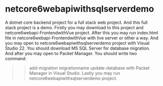 # netcore6webapiwithsqlserverdemo
A dotnet core backend project for a full stack web project. And this full stack project is a demo.
Firstly you may download to this project and netcore6webapi-FrontendwithVue project.
After this you may run index.html file in netcore6webapi-FrontendwithVue with live server or other a way.
And you may open to netcore6webapiwithsqlserverdemo project with Visual Studio 22.
You should download MS SQL Server for database migration.
And after you may open to Packet Manager.
You should write two command:
>>add-migration migrationname
>>update-database
with Packet Manager in Visual Studio.
Lastly you may run netcore6webapiwithsqlserverdemo project.
